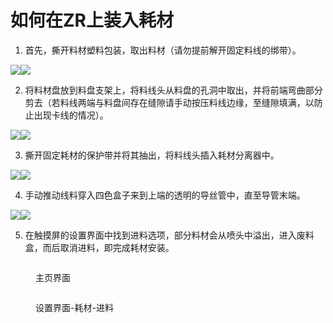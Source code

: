 # 如何在ZR上装入耗材

1. 首先，撕开料材塑料包装，取出料材（请勿提前解开固定料线的绑带）。

![](<../../../.gitbook/assets/图片 1 (1).png>)![](<../../../.gitbook/assets/图片 2 (1).png>)



2. 将料材盘放到料盘支架上，将料线头从料盘的孔洞中取出，并将前端弯曲部分剪去（若料线两端与料盘间存在缝隙请手动按压料线边缘，至缝隙填满，以防止出现卡线的情况）。

![](<../../../.gitbook/assets/图片 3 (1).png>)![](<../../../.gitbook/assets/图片 4 (1).png>)



3. 撕开固定耗材的保护带并将其抽出，将料线头插入耗材分离器中。

![](<../../../.gitbook/assets/图片 5 (1).png>)![](<../../../.gitbook/assets/图片 6 (1).png>)



4. 手动推动线料穿入四色盒子来到上端的透明的导丝管中，直至导管末端。

![](<../../../.gitbook/assets/图片 7 (1).png>)![](<../../../.gitbook/assets/图片 8 (1).png>)



5. 在触摸屏的设置界面中找到进料选项，部分料材会从喷头中溢出，进入废料盒，而后取消进料，即完成耗材安装。

<figure><img src="../../../.gitbook/assets/图片 9 (1).png" alt=""><figcaption><p>主页界面</p></figcaption></figure>

<figure><img src="../../../.gitbook/assets/图片 10 (1).png" alt=""><figcaption><p>设置界面-耗材-进料</p></figcaption></figure>



